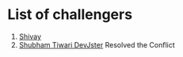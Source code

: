# List of challengers
1. [Shivay](https://github.com/shivaylamba)
2. [Shubham Tiwari DevJster](https://github.com/DevJSter) 
Resolved the Conflict